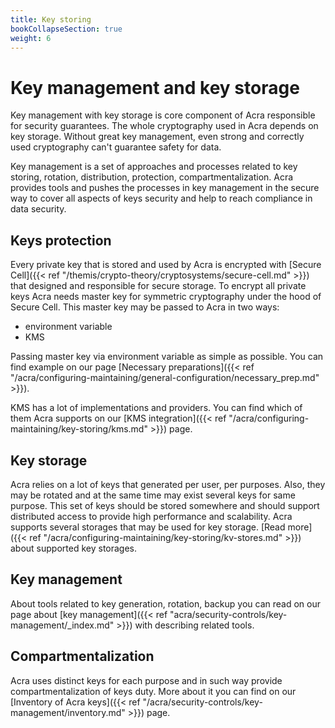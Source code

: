 ```yaml
---
title: Key storing
bookCollapseSection: true
weight: 6
---
```


# Key management and key storage

Key management with key storage is core component of Acra responsible for security guarantees. The whole cryptography 
used in Acra depends on key storage. Without great key management, even strong and correctly used cryptography can't 
guarantee safety for data.

Key management is a set of approaches and processes related to key storing, rotation, distribution, protection, 
compartmentalization. Acra provides tools and pushes the processes in key management in the secure way to cover all 
aspects of keys security and help to reach compliance in data security.

## Keys protection

Every private key that is stored and used by Acra is encrypted with [Secure Cell]({{< ref "/themis/crypto-theory/cryptosystems/secure-cell.md" >}})
that designed and responsible for secure storage. To encrypt all private keys Acra needs master key for symmetric cryptography
under the hood of Secure Cell. This master key may be passed to Acra in two ways:
* environment variable
* KMS

Passing master key via environment variable as simple as possible. You can find example on our page
[Necessary preparations]({{< ref "/acra/configuring-maintaining/general-configuration/necessary_prep.md" >}}).

KMS has a lot of implementations and providers. You can find which of them Acra supports on our
[KMS integration]({{< ref "/acra/configuring-maintaining/key-storing/kms.md" >}}) page.

## Key storage

Acra relies on a lot of keys that generated per user, per purposes. Also, they may be rotated and at the same time
may exist several keys for same purpose. This set of keys should be stored somewhere and should support distributed access
to provide high performance and scalability. Acra supports several storages that may be used for key storage.
[Read more]({{< ref "/acra/configuring-maintaining/key-storing/kv-stores.md" >}}) about supported key storages.


## Key management

About tools related to key generation, rotation, backup you can read on our page about 
[key management]({{< ref "acra/security-controls/key-management/_index.md" >}}) with describing related tools.

## Compartmentalization

Acra uses distinct keys for each purpose and in such way provide compartmentalization of keys duty. 
More about it you can find on our [Inventory of Acra keys]({{< ref "/acra/security-controls/key-management/inventory.md" >}}) page.
